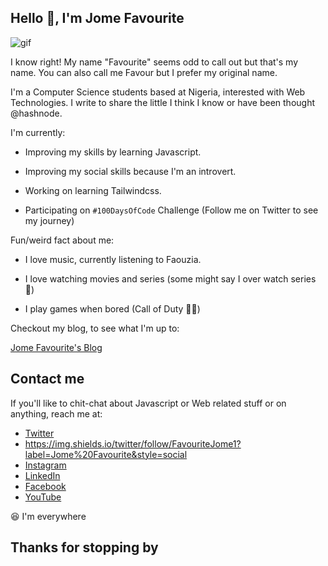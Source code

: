 ## Hello 👋, I'm Jome Favourite

![gif](https://jomefavourite.github.io/Images/gif.gif)

I know right! My name "Favourite" seems odd to call out but that's my name. You can also call me Favour but I prefer my original name.

I'm a Computer Science students based at Nigeria, interested with Web Technologies.
I write to share the little I think I know or have been thought @hashnode.

I'm currently:

- Improving my skills by learning Javascript.

- Improving my social skills because I'm an introvert.

- Working on learning Tailwindcss.

- Participating on `#100DaysOfCode` Challenge (Follow me on Twitter to see my journey)

Fun/weird fact about me:

- I love music, currently listening to Faouzia.

- I love watching movies and series (some might say I over watch series 😬)

- I play games when bored (Call of Duty 🦸‍♂️)

Checkout my blog, to see what I'm up to:

[Jome Favourite's Blog](https://favouritejome.hashnode.dev/)

## Contact me

If you'll like to chit-chat about Javascript or Web related stuff or on anything, reach me at:
- [Twitter](https://twitter.com/FavouriteJome1)
- https://img.shields.io/twitter/follow/FavouriteJome1?label=Jome%20Favourite&style=social
- [Instagram](https://www.instagram.com/jomefavourite/)
- [LinkedIn](https://www.linkedin.com/in/jome-favourite-677766184/)
- [Facebook](https://web.facebook.com/jome.favourite)
- [YouTube](https://www.youtube.com/channel/UCpu-k4b78gcbMqxVARdTw4g?view_as=subscriber)

😆 I'm everywhere

## Thanks for stopping by



<!--
- 👯 I’m looking to collaborate on ...
- 🤔 I’m looking for help with ...
- 💬 Ask me about ...
- 📫 How to reach me: ...
- 😄 Pronouns: ...
- ⚡ Fun fact: ...
-->
